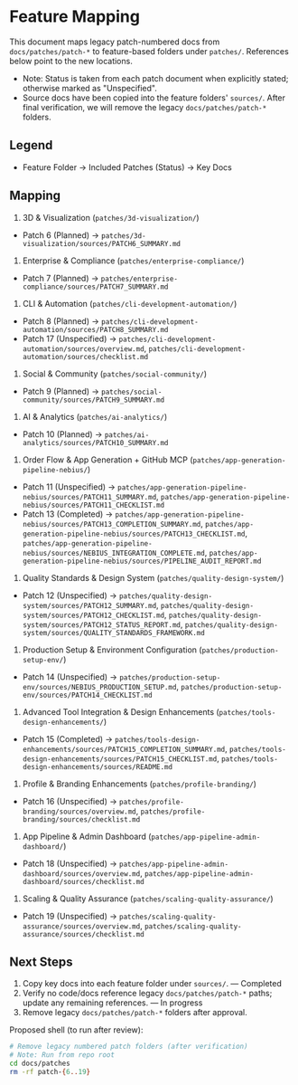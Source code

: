 # Feature Mapping

This document maps legacy patch-numbered docs from `docs/patches/patch-*` to feature-based folders under `patches/`. References below point to the new locations.

- Note: Status is taken from each patch document when explicitly stated; otherwise marked as "Unspecified".
- Source docs have been copied into the feature folders' `sources/`. After final verification, we will remove the legacy `docs/patches/patch-*` folders.

## Legend

- Feature Folder → Included Patches (Status) → Key Docs

## Mapping

1. 3D & Visualization (`patches/3d-visualization/`)

- Patch 6 (Planned) → `patches/3d-visualization/sources/PATCH6_SUMMARY.md`

1. Enterprise & Compliance (`patches/enterprise-compliance/`)

- Patch 7 (Planned) → `patches/enterprise-compliance/sources/PATCH7_SUMMARY.md`

1. CLI & Automation (`patches/cli-development-automation/`)

- Patch 8 (Planned) → `patches/cli-development-automation/sources/PATCH8_SUMMARY.md`
- Patch 17 (Unspecified) → `patches/cli-development-automation/sources/overview.md`, `patches/cli-development-automation/sources/checklist.md`

1. Social & Community (`patches/social-community/`)

- Patch 9 (Planned) → `patches/social-community/sources/PATCH9_SUMMARY.md`

1. AI & Analytics (`patches/ai-analytics/`)

- Patch 10 (Planned) → `patches/ai-analytics/sources/PATCH10_SUMMARY.md`

1. Order Flow & App Generation + GitHub MCP (`patches/app-generation-pipeline-nebius/`)

- Patch 11 (Unspecified) → `patches/app-generation-pipeline-nebius/sources/PATCH11_SUMMARY.md`, `patches/app-generation-pipeline-nebius/sources/PATCH11_CHECKLIST.md`
- Patch 13 (Completed) → `patches/app-generation-pipeline-nebius/sources/PATCH13_COMPLETION_SUMMARY.md`, `patches/app-generation-pipeline-nebius/sources/PATCH13_CHECKLIST.md`, `patches/app-generation-pipeline-nebius/sources/NEBIUS_INTEGRATION_COMPLETE.md`, `patches/app-generation-pipeline-nebius/sources/PIPELINE_AUDIT_REPORT.md`

1. Quality Standards & Design System (`patches/quality-design-system/`)

- Patch 12 (Unspecified) → `patches/quality-design-system/sources/PATCH12_SUMMARY.md`, `patches/quality-design-system/sources/PATCH12_CHECKLIST.md`, `patches/quality-design-system/sources/PATCH12_STATUS_REPORT.md`, `patches/quality-design-system/sources/QUALITY_STANDARDS_FRAMEWORK.md`

1. Production Setup & Environment Configuration (`patches/production-setup-env/`)

- Patch 14 (Unspecified) → `patches/production-setup-env/sources/NEBIUS_PRODUCTION_SETUP.md`, `patches/production-setup-env/sources/PATCH14_CHECKLIST.md`

1. Advanced Tool Integration & Design Enhancements (`patches/tools-design-enhancements/`)

- Patch 15 (Completed) → `patches/tools-design-enhancements/sources/PATCH15_COMPLETION_SUMMARY.md`, `patches/tools-design-enhancements/sources/PATCH15_CHECKLIST.md`, `patches/tools-design-enhancements/sources/README.md`

1. Profile & Branding Enhancements (`patches/profile-branding/`)

- Patch 16 (Unspecified) → `patches/profile-branding/sources/overview.md`, `patches/profile-branding/sources/checklist.md`

1. App Pipeline & Admin Dashboard (`patches/app-pipeline-admin-dashboard/`)

- Patch 18 (Unspecified) → `patches/app-pipeline-admin-dashboard/sources/overview.md`, `patches/app-pipeline-admin-dashboard/sources/checklist.md`

1. Scaling & Quality Assurance (`patches/scaling-quality-assurance/`)

- Patch 19 (Unspecified) → `patches/scaling-quality-assurance/sources/overview.md`, `patches/scaling-quality-assurance/sources/checklist.md`

## Next Steps

1. Copy key docs into each feature folder under `sources/`. — Completed
2. Verify no code/docs reference legacy `docs/patches/patch-*` paths; update any remaining references. — In progress
3. Remove legacy `docs/patches/patch-*` folders after approval.

Proposed shell (to run after review):

```bash
# Remove legacy numbered patch folders (after verification)
# Note: Run from repo root
cd docs/patches
rm -rf patch-{6..19}
```

